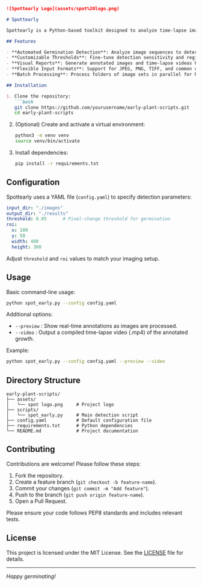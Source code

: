 ````markdown
![Spottearly Logo](assets/spot%20logo.png)

# Spottearly

Spottearly is a Python-based toolkit designed to analyze time-lapse imagery and detect the earliest signs of plant germination and growth. Whether you’re a researcher monitoring seed trials or a hobbyist documenting your garden’s progress, Spottearly automates the process of spotting initial growth, generating visual reports, and flagging anomalies.

## Features

- **Automated Germination Detection**: Analyze image sequences to determine the precise moment seeds begin to sprout.  
- **Customizable Thresholds**: Fine-tune detection sensitivity and regions of interest via a simple YAML configuration.  
- **Visual Reports**: Generate annotated images and time-lapse videos highlighting early growth stages.  
- **Flexible Input Formats**: Support for JPEG, PNG, TIFF, and common camera RAW formats.  
- **Batch Processing**: Process folders of image sets in parallel for high-throughput analyses.  

## Installation

1. Clone the repository:
   ```bash
   git clone https://github.com/yourusername/early-plant-scripts.git
   cd early-plant-scripts
````

2. (Optional) Create and activate a virtual environment:

   ```bash
   python3 -m venv venv
   source venv/bin/activate
   ```
3. Install dependencies:

   ```bash
   pip install -r requirements.txt
   ```

## Configuration

Spottearly uses a YAML file (`config.yaml`) to specify detection parameters:

```yaml
input_dir: "./images"
output_dir: "./results"
threshold: 0.05      # Pixel-change threshold for germination
roi:
  x: 100
  y: 50
  width: 400
  height: 300
```

Adjust `threshold` and `roi` values to match your imaging setup.

## Usage

Basic command-line usage:

```bash
python spot_early.py --config config.yaml
```

Additional options:

* `--preview` : Show real-time annotations as images are processed.
* `--video`   : Output a compiled time-lapse video (.mp4) of the annotated growth.

Example:

```bash
python spot_early.py --config config.yaml --preview --video
```

## Directory Structure

```
early-plant-scripts/
├── assets/
│   └── spot logo.png     # Project logo
├── scripts/
│   └── spot_early.py     # Main detection script
├── config.yaml           # Default configuration file
├── requirements.txt      # Python dependencies
└── README.md             # Project documentation
```

## Contributing

Contributions are welcome! Please follow these steps:

1. Fork the repository.
2. Create a feature branch (`git checkout -b feature-name`).
3. Commit your changes (`git commit -m "Add feature"`).
4. Push to the branch (`git push origin feature-name`).
5. Open a Pull Request.

Please ensure your code follows PEP8 standards and includes relevant tests.

## License

This project is licensed under the MIT License. See the [LICENSE](LICENSE) file for details.

---

*Happy germinating!*

```
```


```
```
